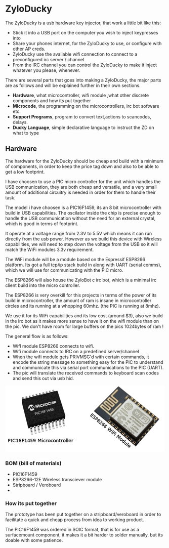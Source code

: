 # ZyloDucky

The ZyloDucky is a usb hardware key injector, that work a little bit like this:


* Stick it into a USB port on the computer you wish to inject keypresses into
* Share your phones internet, for the ZyloDucky to use, or configure with other AP creds.
* ZyloDucky use the available wifi connection to connect to a preconfigured irc server / channel
* From the IRC channel you can control the ZyloDucky to make it inject whatever you please,
  whenever.

There are several parts that goes into making a ZyloDucky, the major parts are as follows
and will be explained further in their own sections.


* **Hardware**, what microcontroller, wifi module ,what other discrete components and how its
put together
* **Microcode**, the programming on the microcontrollers, irc bot software etc.
* **Support Programs**, program to convert text,actions to scancodes, delays.
* **Ducky Language**, simple declarative language to instruct the ZD on what to type



## Hardware

The hardware for the ZyloDucky should be cheap and build with a minimum of components,
in order to keep the price tag down and also to be able to get a low footprint.

I have choosen to use a PIC micro controller for the unit which handles the USB communication,
they are both cheap and versatile, and a very small amount of additional circuitry is
needed in order for them to handle their task.

The model i have choosen is a PIC16F1459, its an 8 bit microcontroller with build in
USB capabilities. The oscilator inside the chip is precise enough to handle the USB
communication without the need for an external crystal, which is good in terms of footprint.

It operate at a voltage range from 2.3V to 5.5V which means it can run directly from the
usb power. However as we build this device with Wireless capabilities, we will need to
step down the voltage from the USB so it will match the WiFi modules 3.3v requirement.

The WiFi module will be a module based on the Espressif ESP8266 platform.
Its got a full tcp/ip stack build in along with UART (serial comms), which we will use
for communicating with the PIC micro.

The ESP8266 will also house the ZyloBot c irc bot, which is a minimal irc client build
into the micro controller.

The ESP8266 is very overkill for this projects in terms of the power of its build in
microcontroller, the amount of ram is insane in microcontroller circles and its running
at a whopping 60mhz. (the PIC is running at 8mhz).

We use it for its WiFi capabilities and its low cost (around $3), also we build
in the irc bot as it makes more sense to have it on the wifi module than on the pic.
We don't have room for large buffers on the pics 1024bytes of ram !

The general flow is as follows:

* WifI module ESP8266 connects to wifi.
* Wifi module connects to IRC on a predefined server/channel
* When the wifi module gets PRIVMSG'd with certain commands, it encode the string
  message to something easy for the PIC to understand and communicate this via
  serial port communications to the PIC (UART).
* The pic will translate the received commands to keyboard scan codes and send
  this out via usb hid.


![Picture of microcontrollers](./images/principle-mcus.png)


### BOM (bill of materials)

 * PIC16F1459
 * ESP8266-12E Wireless transciever module
 * Stripboard / Veroboard
 * 



### How its put together

The prototype has been put together on a stripboard/veroboard in order to facilitate
a quick and cheap process from idea to working product.

The PIC16F1459 was ordered in SOIC format, that is for use as a surfacemount component,
it makes it a bit harder to solder manually, but its doable with some patience.


